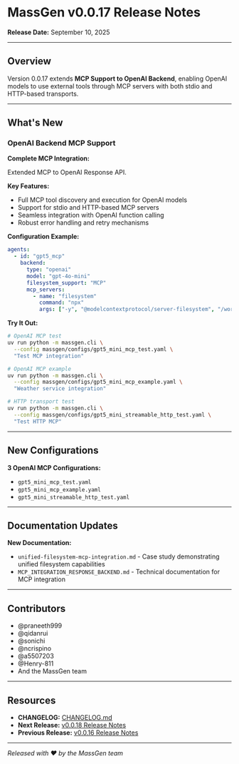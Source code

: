 # MassGen v0.0.17 Release Notes

**Release Date:** September 10, 2025

---

## Overview

Version 0.0.17 extends **MCP Support to OpenAI Backend**, enabling OpenAI models to use external tools through MCP servers with both stdio and HTTP-based transports.

---

## What's New

### OpenAI Backend MCP Support

**Complete MCP Integration:**

Extended MCP to OpenAI Response API.

**Key Features:**
- Full MCP tool discovery and execution for OpenAI models
- Support for stdio and HTTP-based MCP servers
- Seamless integration with OpenAI function calling
- Robust error handling and retry mechanisms

**Configuration Example:**
```yaml
agents:
  - id: "gpt5_mcp"
    backend:
      type: "openai"
      model: "gpt-4o-mini"
      filesystem_support: "MCP"
      mcp_servers:
        - name: "filesystem"
          command: "npx"
          args: ["-y", "@modelcontextprotocol/server-filesystem", "/workspace"]
```

**Try It Out:**
```bash
# OpenAI MCP test
uv run python -m massgen.cli \
  --config massgen/configs/gpt5_mini_mcp_test.yaml \
  "Test MCP integration"

# OpenAI MCP example
uv run python -m massgen.cli \
  --config massgen/configs/gpt5_mini_mcp_example.yaml \
  "Weather service integration"

# HTTP transport test
uv run python -m massgen.cli \
  --config massgen/configs/gpt5_mini_streamable_http_test.yaml \
  "Test HTTP MCP"
```

---

## New Configurations

**3 OpenAI MCP Configurations:**
- `gpt5_mini_mcp_test.yaml`
- `gpt5_mini_mcp_example.yaml`
- `gpt5_mini_streamable_http_test.yaml`

---

## Documentation Updates

**New Documentation:**
- `unified-filesystem-mcp-integration.md` - Case study demonstrating unified filesystem capabilities
- `MCP_INTEGRATION_RESPONSE_BACKEND.md` - Technical documentation for MCP integration

---

## Contributors

- @praneeth999
- @qidanrui
- @sonichi
- @ncrispino
- @a5507203
- @Henry-811
- And the MassGen team

---

## Resources

- **CHANGELOG:** [CHANGELOG.md](../../../CHANGELOG.md#0017---2025-09-10)
- **Next Release:** [v0.0.18 Release Notes](../v0.0.18/release-notes.md)
- **Previous Release:** [v0.0.16 Release Notes](../v0.0.16/release-notes.md)

---

*Released with ❤️ by the MassGen team*

